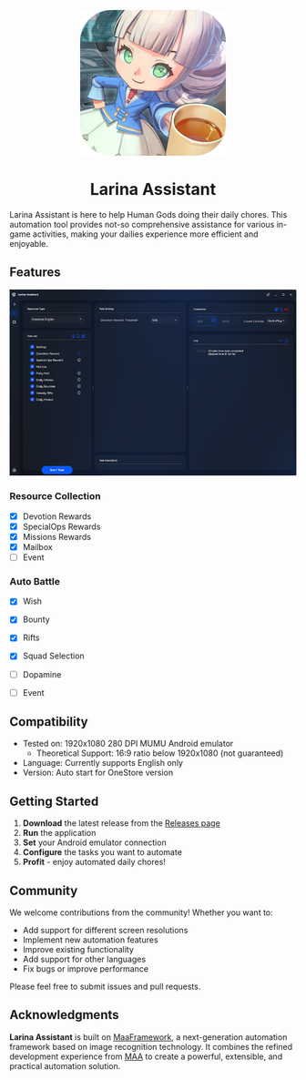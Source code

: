 <p align="center">
  <img alt="LOGO" src=".github/images/larina.png" width="256" height="256" />
</p>

<div align="center">

# Larina Assistant

</div>

Larina Assistant is here to help Human Gods doing their daily chores. This automation tool provides not-so comprehensive assistance for various in-game activities, making your dailies experience more efficient and enjoyable.

## Features

![Larina Assistant GUI](.github/images/gui.png)

### Resource Collection

- [x] Devotion Rewards
- [x] SpecialOps Rewards
- [x] Missions Rewards
- [x] Mailbox
- [ ] Event

### Auto Battle
- [x] Wish
- [x] Bounty
- [x] Rifts
- [x] Squad Selection
- [ ] Dopamine
- [ ] Event


## Compatibility

- Tested on: 1920x1080 280 DPI MUMU Android emulator
    - Theoretical Support: 16:9 ratio below 1920x1080 (not guaranteed)
- Language: Currently supports English only
- Version: Auto start for OneStore version

## Getting Started

1. **Download** the latest release from the [Releases page](https://github.com/not-rzwei/LarinaAssistant/releases)
2. **Run** the application
3. **Set** your Android emulator connection
4. **Configure** the tasks you want to automate
5. **Profit** - enjoy automated daily chores!

## Community

We welcome contributions from the community! Whether you want to:
- Add support for different screen resolutions
- Implement new automation features
- Improve existing functionality
- Add support for other languages
- Fix bugs or improve performance

Please feel free to submit issues and pull requests.


## Acknowledgments

**Larina Assistant** is built on [MaaFramework](https://github.com/MaaXYZ/MaaFramework), a next-generation automation framework based on image recognition technology. It combines the refined development experience from [MAA](https://github.com/MaaAssistantArknights/MaaAssistantArknights) to create a powerful, extensible, and practical automation solution.
